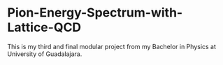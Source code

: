 # Pion-Energy-Spectrum-with-Lattice-QCD
This is my third and final modular project from my Bachelor in Physics at University of Guadalajara.
